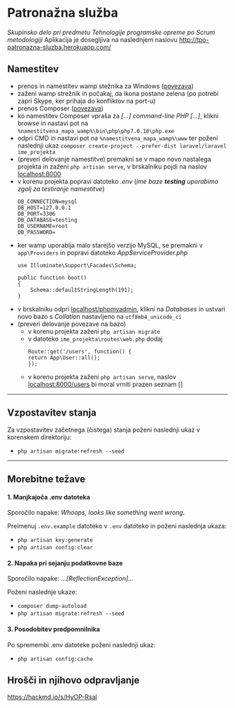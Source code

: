 # Patronažna služba
*Skupinsko delo pri predmetu Tehnologije programske opreme po Scrum metodologiji*
Aplikacija je dosegljiva na naslednjem naslovu http://tpo-patronazna-sluzba.herokuapp.com/

## Namestitev
- prenos in namestitev wamp stežnika za Windows ([povezava](http://www.wampserver.com/en/))
- zaženi wamp strežnik in počakaj, da ikona postane zelena (po potrebi zapri Skype, ker prihaja do konfliktov na port-u)
- prenos Composer ([povezava](https://getcomposer.org/))
- ko namestitev Composer vpraša za *[...] command-line PHP [...]*, klikni browse in nastavi pot na `%namestitvena_mapa_wamp%\bin\php\php7.0.10\php.exe`
- odpri CMD in nastavi pot na `%namestitvena_mapa_wamp%\www` ter poženi naslednji ukaz `composer create-project --prefer-dist laravel/laravel ime_projekta`
- (preveri delovanje namestitve) premakni se v mapo novo nastalega projekta in zaženi `php artisan serve`, v brskalniku pojdi na naslov [localhost:8000](http://localhost:8000/)
- v korenu projekta popravi datoteko *.env* (*ime baze **testing** uporabimo zgolj za testiranje namestitve*)
    ```
    DB_CONNECTION=mysql
    DB_HOST=127.0.0.1
    DB_PORT=3306
    DB_DATABASE=testing
    DB_USERNAME=root
    DB_PASSWORD=
    ```
- ker wamp uporablja malo starejšo verzijo MySQL, se premakni v `app\Providers` in popravi datoteko *AppServiceProvider.php*
    ```
    use Illuminate\Support\Facades\Schema;
    
    public function boot()
    {
        Schema::defaultStringLength(191);
    }
    ```
- v brskalniku odpri [localhost/phpmyadmin](http://localhost/phpmyadmin/), klikni na *Databases* in ustvari novo bazo s *Collation* nastavljeno na `utf8mb4_unicode_ci`
- (preveri delovanje povezave na bazo) 
    - v korenu projekta zaženi `php artisan migrate`
    - v datoteko `ime_projekta\routes\web.php` dodaj
        ```
        Route::get('/users', function() {
        return App\User::all();
        });
        ```
    - v korenu projekta zaženi `php artisan serve`, naslov [localhost:8000/users](http://localhost:8000/users/) bi moral vrniti prazen seznam []
    
***

## Vzpostavitev stanja
Za vzpostavitev začetnega (čistega) stanja poženi naslednji ukaz v korenskem direktoriju:
- `php artisan migrate:refresh --seed`
 
***

## Morebitne težave
#### 1. Manjkajoča .env datoteka
Sporočilo napake: *Whoops, looks like something went wrong.*

Preimenuj `.env.example` datoteko v `.env` datoteko in poženi naslednja ukaza:
- `php artisan key:generate`
- `php artisan config:clear`

#### 2. Napaka pri sejanju podatkovne baze
Sporočilo napake: *...[ReflectionException]...*

Poženi naslednje ukaze:
- `composer dump-autoload`
- `php artisan migrate:refresh --seed`

#### 3. Posodobitev predpomnilnika
Po spremembi .env datoteke poženi naslednji ukaz:
- `php artisan config:cache`

## Hrošči in njihovo odpravljanje
https://hackmd.io/s/HyOP-Rsal


